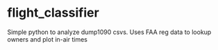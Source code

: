 # flight_classifier
Simple python to analyze dump1090 csvs. Uses FAA reg data to lookup owners and plot in-air times
